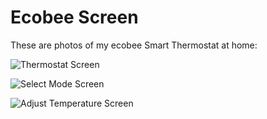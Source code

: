 # Ecobee Screen

These are photos of my ecobee Smart Thermostat at home:

![Thermostat Screen](assets/ThermostatScreen.png)

![Select Mode Screen](assets/SelectModeScreen.png)

![Adjust Temperature Screen](assets/AdjustTemperatureScreen.png)
